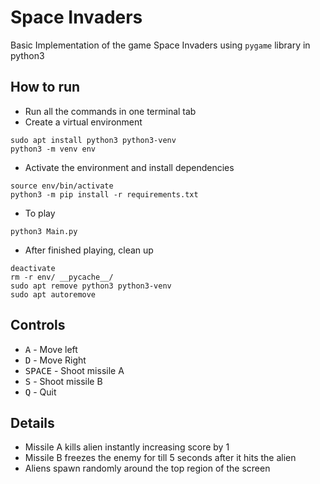 # Space Invaders

Basic Implementation of the game Space Invaders using `pygame` library in python3

## How to run
* Run all the commands in one terminal tab
* Create a virtual environment
```console
sudo apt install python3 python3-venv
python3 -m venv env
```
* Activate the environment and install dependencies
```console
source env/bin/activate
python3 -m pip install -r requirements.txt
```
* To play
```console
python3 Main.py
```
* After finished playing, clean up
```console
deactivate
rm -r env/ __pycache__/
sudo apt remove python3 python3-venv
sudo apt autoremove
```

## Controls
* <kbd>A</kbd> - Move left
* <kbd>D</kbd> - Move Right
* <kbd>SPACE</kbd> - Shoot missile A
* <kbd>S</kbd> - Shoot missile B
* <kbd>Q</kbd> - Quit

## Details
* Missile A kills alien instantly increasing score by 1
* Missile B freezes the enemy for till 5 seconds after it hits the alien
* Aliens spawn randomly around the top region of the screen
